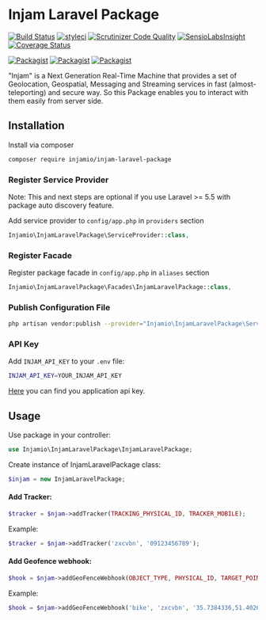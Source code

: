 # Injam Laravel Package

[![Build Status](https://travis-ci.org/injamio/injam-laravel-package.svg?branch=master)](https://travis-ci.org/injamio/injam-laravel-package)
[![styleci](https://styleci.io/repos/134127789/shield)](https://styleci.io/repos/134127789)
[![Scrutinizer Code Quality](https://scrutinizer-ci.com/g/injamio/injam-laravel-package/badges/quality-score.png?b=master)](https://scrutinizer-ci.com/g/injamio/injam-laravel-package/?branch=master)
[![SensioLabsInsight](https://insight.sensiolabs.com/projects/2aabff8c-7aa4-4c56-9569-a182f9a1801f/mini.png)](https://insight.sensiolabs.com/projects/CHANGEME)
[![Coverage Status](https://coveralls.io/repos/github/injamio/injam-laravel-package/badge.svg?branch=master)](https://coveralls.io/github/injamio/injam-laravel-package?branch=master)

[![Packagist](https://img.shields.io/packagist/v/injamio/injam-laravel-package.svg)](https://packagist.org/packages/injamio/injam-laravel-package)
[![Packagist](https://poser.pugx.org/injamio/injam-laravel-package/d/total.svg)](https://packagist.org/packages/injamio/injam-laravel-package)
[![Packagist](https://img.shields.io/packagist/l/injamio/injam-laravel-package.svg)](https://packagist.org/packages/injamio/injam-laravel-package)

"Injam" is a Next Generation Real-Time Machine that provides a set of Geolocation, Geospatial, Messaging and Streaming services in fast (almost-teleporting) and secure way. So this Package enables you to interact with them easily from server side.

## Installation

Install via composer
```bash
composer require injamio/injam-laravel-package
```

### Register Service Provider

Note: This and next steps are optional if you use Laravel >= 5.5 with package
auto discovery feature.

Add service provider to `config/app.php` in `providers` section
```php
Injamio\InjamLaravelPackage\ServiceProvider::class,
```

### Register Facade

Register package facade in `config/app.php` in `aliases` section
```php
Injamio\InjamLaravelPackage\Facades\InjamLaravelPackage::class,
```

### Publish Configuration File

```bash
php artisan vendor:publish --provider="Injamio\InjamLaravelPackage\ServiceProvider" --tag="config"
```

### API Key
Add `INJAM_API_KEY` to your `.env` file:
```bash
INJAM_API_KEY=YOUR_INJAM_API_KEY
```
[Here](https://dashboard.injam.io/applications) you can find you application api key.

## Usage

Use package in your controller:
```php
use Injamio\InjamLaravelPackage\InjamLaravelPackage;
```

Create instance of InjamLaravelPackage class:
```php
$injam = new InjamLaravelPackage;
```

#### Add Tracker:
```php
$tracker = $njam->addTracker(TRACKING_PHYSICAL_ID, TRACKER_MOBILE);
```
Example:
```php
$tracker = $njam->addTracker('zxcvbn', '09123456789');
```

#### Add Geofence webhook:
```php
$hook = $njam->addGeoFenceWebhook(OBJECT_TYPE, PHYSICAL_ID, TARGET_POINT, RADIUS_IN_METERS, ENDPOINT, DETECT_EVENTS);
```
Example:
```php
$hook = $njam->addGeoFenceWebhook('bike', 'zxcvbn', '35.7384336,51.4026536', 60, 'https://api.example.com/v1/do/action', 'enter,exit');
```